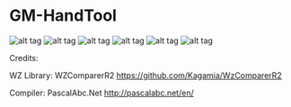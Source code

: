 # GM-HandTool
![alt tag](https://i.imgur.com/kbxjaMY.jpg"")
![alt tag](https://i.imgur.com/Cfvzb7w.jpg"")
![alt tag](https://i.imgur.com/zkxGw5p.jpg"")
![alt tag](https://i.imgur.com/JbuHJa0.jpg"")
![alt tag](https://i.imgur.com/89rkXTs.jpg"")
![alt tag](https://i.imgur.com/h5S7PgJ.jpg"")

Credits:

WZ Library:
WZComparerR2
https://github.com/Kagamia/WzComparerR2

Compiler:
PascalAbc.Net
http://pascalabc.net/en/
